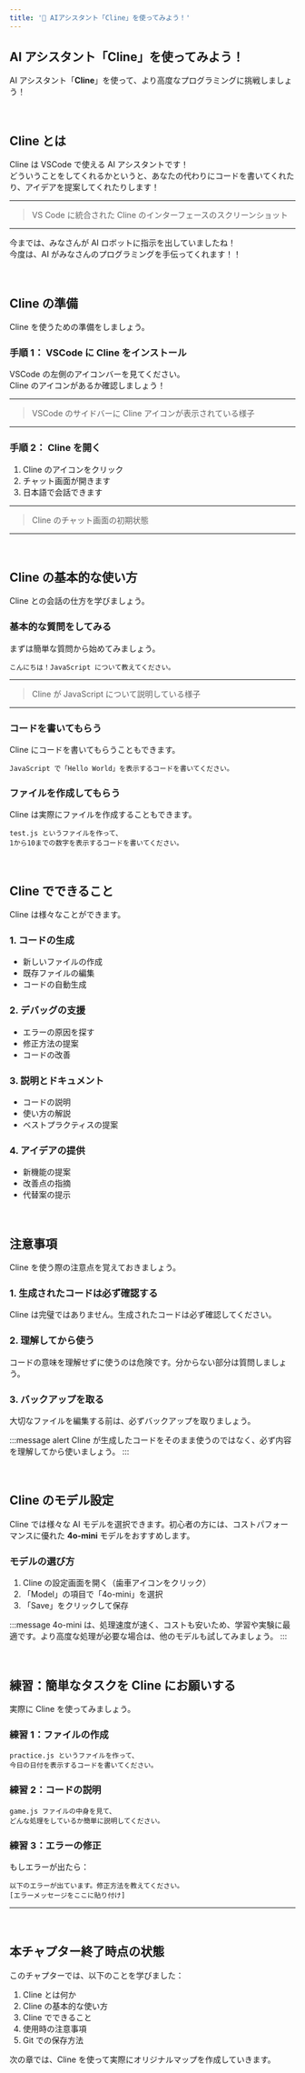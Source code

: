 ```yaml
---
title: '🩷 AIアシスタント「Cline」を使ってみよう！'
---
```


## AI アシスタント「Cline」を使ってみよう！

AI アシスタント「**Cline**」を使って、より高度なプログラミングに挑戦しましょう！

<br/>

## Cline とは

Cline は VSCode で使える AI アシスタントです！\
どういうことをしてくれるかというと、あなたの代わりにコードを書いてくれたり、アイデアを提案してくれたりします！

---

> VS Code に統合された Cline のインターフェースのスクリーンショット

---

今までは、みなさんが AI ロボットに指示を出していましたね！\
今度は、AI がみなさんのプログラミングを手伝ってくれます！！

<br/>

## Cline の準備

Cline を使うための準備をしましょう。

### 手順 1： VSCode に Cline をインストール

VSCode の左側のアイコンバーを見てください。\
Cline のアイコンがあるか確認しましょう！

---

> VSCode のサイドバーに Cline アイコンが表示されている様子

---

### 手順 2： Cline を開く

1. Cline のアイコンをクリック
2. チャット画面が開きます
3. 日本語で会話できます

---

> Cline のチャット画面の初期状態

---

<br/>

## Cline の基本的な使い方

Cline との会話の仕方を学びましょう。

### 基本的な質問をしてみる

まずは簡単な質問から始めてみましょう。

```
こんにちは！JavaScript について教えてください。
```

---

> Cline が JavaScript について説明している様子

---

### コードを書いてもらう

Cline にコードを書いてもらうこともできます。

```
JavaScript で「Hello World」を表示するコードを書いてください。
```

### ファイルを作成してもらう

Cline は実際にファイルを作成することもできます。

```
test.js というファイルを作って、
1から10までの数字を表示するコードを書いてください。
```

<br/>

## Cline でできること

Cline は様々なことができます。

### 1. コードの生成

- 新しいファイルの作成
- 既存ファイルの編集
- コードの自動生成

### 2. デバッグの支援

- エラーの原因を探す
- 修正方法の提案
- コードの改善

### 3. 説明とドキュメント

- コードの説明
- 使い方の解説
- ベストプラクティスの提案

### 4. アイデアの提供

- 新機能の提案
- 改善点の指摘
- 代替案の提示

<br/>

## 注意事項

Cline を使う際の注意点を覚えておきましょう。

### 1. 生成されたコードは必ず確認する

Cline は完璧ではありません。生成されたコードは必ず確認してください。

### 2. 理解してから使う

コードの意味を理解せずに使うのは危険です。分からない部分は質問しましょう。

### 3. バックアップを取る

大切なファイルを編集する前は、必ずバックアップを取りましょう。

:::message alert
Cline が生成したコードをそのまま使うのではなく、必ず内容を理解してから使いましょう。
:::

<br/>

## Cline のモデル設定

Cline では様々な AI モデルを選択できます。初心者の方には、コストパフォーマンスに優れた **4o-mini** モデルをおすすめします。

### モデルの選び方

1. Cline の設定画面を開く（歯車アイコンをクリック）
2. 「Model」の項目で「4o-mini」を選択
3. 「Save」をクリックして保存

:::message
4o-mini は、処理速度が速く、コストも安いため、学習や実験に最適です。より高度な処理が必要な場合は、他のモデルも試してみましょう。
:::

<br/>

## 練習：簡単なタスクを Cline にお願いする

実際に Cline を使ってみましょう。

### 練習 1：ファイルの作成

```
practice.js というファイルを作って、
今日の日付を表示するコードを書いてください。
```

### 練習 2：コードの説明

```
game.js ファイルの中身を見て、
どんな処理をしているか簡単に説明してください。
```

### 練習 3：エラーの修正

もしエラーが出たら：

```
以下のエラーが出ています。修正方法を教えてください。
[エラーメッセージをここに貼り付け]
```

---

<br/>

## 本チャプター終了時点の状態

このチャプターでは、以下のことを学びました：

1. Cline とは何か
2. Cline の基本的な使い方
3. Cline でできること
4. 使用時の注意事項
5. Git での保存方法

次の章では、Cline を使って実際にオリジナルマップを作成していきます。
